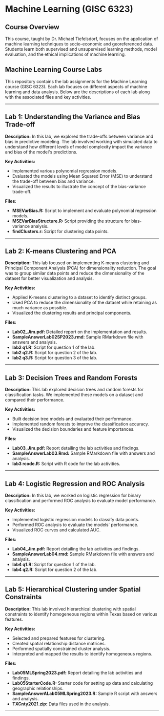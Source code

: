 # Machine Learning (GISC 6323)

## Course Overview

This course, taught by Dr. Michael Tiefelsdorf, focuses on the application of machine learning techniques to socio-economic and georeferenced data. Students learn both supervised and unsupervised learning methods, model evaluation, and the ethical implications of machine learning.

## Machine Learning Course Labs

This repository contains the lab assignments for the Machine Learning course (GISC 6323). Each lab focuses on different aspects of machine learning and data analysis. Below are the descriptions of each lab along with the associated files and key activities.

---

## Lab 1: Understanding the Variance and Bias Trade-off

**Description:** In this lab, we explored the trade-offs between variance and bias in predictive modeling. The lab involved working with simulated data to understand how different levels of model complexity impact the variance and bias of the model's predictions.

**Key Activities:**
- Implemented various polynomial regression models.
- Evaluated the models using Mean Squared Error (MSE) to understand the trade-off between bias and variance.
- Visualized the results to illustrate the concept of the bias-variance trade-off.

**Files:**
- **MSEVarBias.R:** Script to implement and evaluate polynomial regression models.
- **MSEVarBiasStructure.R:** Script providing the structure for bias-variance analysis.
- **findClusters.r:** Script for clustering data points.

---

## Lab 2: K-means Clustering and PCA

**Description:** This lab focused on implementing K-means clustering and Principal Component Analysis (PCA) for dimensionality reduction. The goal was to group similar data points and reduce the dimensionality of the dataset for better visualization and analysis.

**Key Activities:**
- Applied K-means clustering to a dataset to identify distinct groups.
- Used PCA to reduce the dimensionality of the dataset while retaining as much variance as possible.
- Visualized the clustering results and principal components.

**Files:**
- **Lab02_Jim.pdf:** Detailed report on the implementation and results.
- **SampleAnswerLab02SP2023.rmd:** Sample RMarkdown file with answers and analysis.
- **lab2 q1.R:** Script for question 1 of the lab.
- **lab2 q2.R:** Script for question 2 of the lab.
- **lab2 q3.R:** Script for question 3 of the lab.

---

## Lab 3: Decision Trees and Random Forests

**Description:** This lab explored decision trees and random forests for classification tasks. We implemented these models on a dataset and compared their performance.

**Key Activities:**
- Built decision tree models and evaluated their performance.
- Implemented random forests to improve the classification accuracy.
- Visualized the decision boundaries and feature importances.

**Files:**
- **Lab03_Jim.pdf:** Report detailing the lab activities and findings.
- **SampleAnswerLab03.Rmd:** Sample RMarkdown file with answers and analysis.
- **lab3 rcode.R:** Script with R code for the lab activities.

---

## Lab 4: Logistic Regression and ROC Analysis

**Description:** In this lab, we worked on logistic regression for binary classification and performed ROC analysis to evaluate model performance.

**Key Activities:**
- Implemented logistic regression models to classify data points.
- Performed ROC analysis to evaluate the models' performance.
- Visualized ROC curves and calculated AUC.

**Files:**
- **Lab04_Jim.pdf:** Report detailing the lab activities and findings.
- **SampleAnswerLab04.rmd:** Sample RMarkdown file with answers and analysis.
- **lab4 q1.R:** Script for question 1 of the lab.
- **lab4 q2.R:** Script for question 2 of the lab.

---

## Lab 5: Hierarchical Clustering under Spatial Constraints

**Description:** This lab involved hierarchical clustering with spatial constraints to identify homogeneous regions within Texas based on various features.

**Key Activities:**
- Selected and prepared features for clustering.
- Created spatial relationship distance matrices.
- Performed spatially constrained cluster analysis.
- Interpreted and mapped the results to identify homogeneous regions.

**Files:**
- **Lab05MLSpring2023.pdf:** Report detailing the lab activities and findings.
- **Lab05StarterCode.R:** Starter code for setting up data and calculating geographic relationships.
- **SampleAnswerALab05MLSpring2023.R:** Sample R script with answers and analysis.
- **TXCnty2021.zip:** Data files used in the analysis.

---


